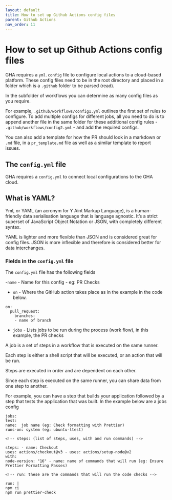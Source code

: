 ```yaml
---
layout: default
title: How to set up Github Actions config files
parent: Github Actions
nav_order: 11
---
```


# How to set up Github Actions config files

GHA requires a `yml.config` file to configure local actions to a cloud-based platform. These config files need to be in the root directory and placed in a folder which is a `.github` folder to be parsed (read).

In the subfolder of workflows you can determine as many config files as you require. 

For example, `.github/workflows/config1.yml` outlines the first set of rules to configure. To add multiple configs for different jobs, all you need to do is to append another file in the same folder for these additional config rules -  `.github/workflows/config2.yml` - and add the required configs.

You can also add a template for how the PR should look in a markdown or `.md` file, in a `pr_template.md` file as well as a similar template to report issues.

## The `config.yml` file

GHA requires a `config.yml` to connect local configurations to the GHA cloud.

## What is YAML?

Yml, or YAML (an acronym for Y Aint Markup Language), is a human-friendly data serialisation language that is language agnostic. It’s a strict superset of JavaScript Object Notation or JSON, with completely different syntax.

YAML is lighter and more flexible than JSON and is considered great for config files. JSON is more inflexible and therefore is considered better for data interchanges.

### Fields in the `config.yml` file

The `config.yml` file has the following fields

-`name` - Name for this config - eg: PR Checks
- `on` - Where the GitHub action takes place as in the example in the code below.
```
on:
  pull_request:
    branches:
    - name of branch
```
- `jobs` - Lists jobs to be run during the process (work flow), in this example, the PR checks

A job is a set of steps in a workflow that is executed on the same runner. 

Each step is either a shell script that will be executed, or an action that will be run. 

Steps are executed in order and are dependent on each other. 

Since each step is executed on the same runner, you can share data from one step to another. 

For example, you can have a step that builds your application followed by a step that tests the application that was built. In the example below are a jobs config

```
jobs:
test:
name:  job name (eg: Check formatting with Prettier)
runs-on: system (eg: ubuntu-ltest)

<!-- steps: (list of steps, uses, with and run commands) -->

steps: - name: Checkout
uses: actions/checkout@v3 - uses: actions/setup-node@v2
with:
node-version: "16" - name: name of commands that will run (eg: Ensure Prettier Formatting Passes)

<!-- run: these are the commands that will run the code checks -->

run: |
npm ci
npm run prettier-check
```

